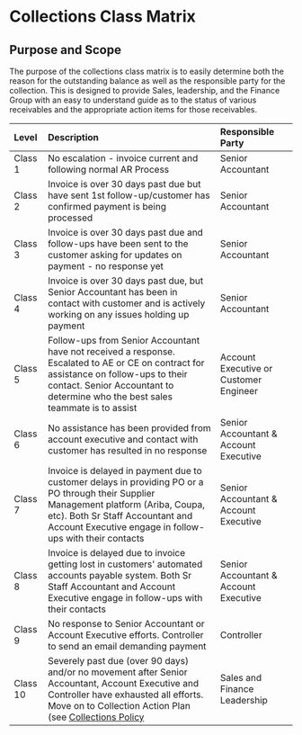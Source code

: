 # Collections Class Matrix

## Purpose and Scope

The purpose of the collections class matrix is to easily determine both the reason for the outstanding balance as well as the responsible party for the collection. This is designed to provide Sales, leadership, and the Finance Group with an easy to understand guide as to the status of various receivables and the appropriate action items for those receivables.

| <strong>Level</strong> | <strong>Description</strong>                                                                                                                                                                                                                                       | <strong>Responsible Party</strong>     |
| :--------------------- | :----------------------------------------------------------------------------------------------------------------------------------------------------------------------------------------------------------------------------------------------------------------- | :------------------------------------- |
| Class 1                | No escalation - invoice current and following normal AR Process                                                                                                                                                                                                    | Senior Accountant                      |
| Class 2                | Invoice is over 30 days past due but have sent 1st follow-up/customer has confirmed payment is being processed                                                                                                                                                     | Senior Accountant                      |
| Class 3                | Invoice is over 30 days past due and follow-ups have been sent to the customer asking for updates on payment - no response yet                                                                                                                                     | Senior Accountant                      |
| Class 4                | Invoice is over 30 days past due, but Senior Accountant has been in contact with customer and is actively working on any issues holding up payment                                                                                                                 | Senior Accountant                      |
| Class 5                | Follow-ups from Senior Accountant have not received a response. Escalated to AE or CE on contract for assistance on follow-ups to their contact. Senior Accountant to determine who the best sales teammate is to assist                                           | Account Executive or Customer Engineer |
| Class 6                | No assistance has been provided from account executive and contact with customer has resulted in no response                                                                                                                                                       | Senior Accountant & Account Executive  |
| Class 7                | Invoice is delayed in payment due to customer delays in providing PO or a PO through their Supplier Management platform (Ariba, Coupa, etc). Both Sr Staff Accountant and Account Executive engage in follow-ups with their contacts                               | Senior Accountant & Account Executive  |
| Class 8                | Invoice is delayed due to invoice getting lost in customers' automated accounts payable system. Both Sr Staff Accountant and Account Executive engage in follow-ups with their contacts                                                                            | Senior Accountant & Account Executive  |
| Class 9                | No response to Senior Accountant or Account Executive efforts. Controller to send an email demanding payment                                                                                                                                                       | Controller                             |
| Class 10               | Severely past due (over 90 days) and/or no movement after Senior Accountant, Account Executive and Controller have exhausted all efforts. Move on to Collection Action Plan (see [Collections Policy](handbook/content/departments/finance/process/collections.md) | Sales and Finance Leadership           |
